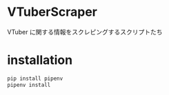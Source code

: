 # VTuberScraper
VTuber に関する情報をスクレピングするスクリプトたち

# installation
```bash
pip install pipenv
pipenv install
```
